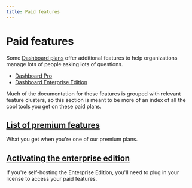 ```yaml
---
title: Paid features
---
```


# Paid features

Some [Dashboard plans](https://www.metabase.com/pricing) offer additional features to help organizations manage lots of people asking lots of questions. 

- [Dashboard Pro](https://www.metabase.com/product/pro)
- [Dashboard Enterprise Edition](https://www.metabase.com/product/enterprise)

Much of the documentation for these features is grouped with relevant feature clusters, so this section is meant to be more of an index of all the cool tools you get on these paid plans.

## [List of premium features](./overview.md)

What you get when you're one of our premium plans.

## [Activating the enterprise edition](./activating-the-enterprise-edition.md)

If you're self-hosting the Enterprise Edition, you'll need to plug in your license to access your paid features.
